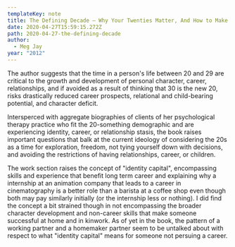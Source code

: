 ```yaml
---
templateKey: note
title: The Defining Decade – Why Your Twenties Matter, And How to Make the Most of Them Now
date: 2020-04-27T15:59:15.272Z
path: 2020-04-27-the-defining-decade
author:
  - Meg Jay
year: "2012"
---
```


The author suggests that the time in a person's life between 20 and 29 are critical to the growth and development of personal character, career, relationships, and if avoided as a result of thinking that 30 is the new 20, risks drastically reduced career prospects, relational and child-bearing potential, and character deficit.

Intersperced with aggregate biographies of clients of her psychological therapy practice who fit the 20-something demographic and are experiencing identity, career, or relationship stasis, the book raises important questions that balk at the current ideology of considering the 20s as a time for exploration, freedom, not tying yourself down with decisions, and avoiding the restrictions of having relationships, career, or children.

The work section raises the concept of "identity capital", encompassing skills and experience that benefit long term career and explaining why a internship at an animation company that leads to a career in cinematography is a better role than a barista at a coffee shop even though both may pay similarly initially (or the internship less or nothing). I did find the concept a bit strained though in not encompassing the broader character development and non-career skills that make someone successful at home and in kinwork. As of yet in the book, the pattern of a working partner and a homemaker partner seem to be untalked about with respect to what "identity capital" means for someone not persuing a career.
